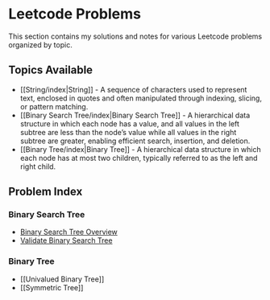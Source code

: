 # Leetcode Problems

This section contains my solutions and notes for various Leetcode problems organized by topic.

## Topics Available

- [[String/index|String]] - A sequence of characters used to represent text, enclosed in quotes and often manipulated through indexing, slicing, or pattern matching.
- [[Binary Search Tree/index|Binary Search Tree]] - A hierarchical data structure in which each node has a value, and all values in the left subtree are less than the node’s value while all values in the right subtree are greater, enabling efficient search, insertion, and deletion.
- [[Binary Tree/index|Binary Tree]] - A hierarchical data structure in which each node has at most two children, typically referred to as the left and right child.

## Problem Index

### Binary Search Tree
- [Binary Search Tree Overview](Binary%20Search%20Tree/index.md)
- [Validate Binary Search Tree](Binary%20Search%20Tree/Validate%20Binary%20Search%20Tree.md)

### Binary Tree
- [[Univalued Binary Tree]]
- [[Symmetric Tree]]
